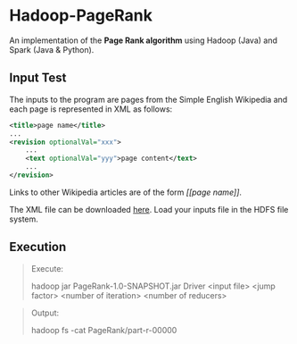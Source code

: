 # Hadoop-PageRank
An implementation of the **Page Rank algorithm** using Hadoop (Java) and Spark (Java & Python).

## Input Test
The inputs to the program are pages from the Simple English Wikipedia and each page is represented in XML as follows:
```xml
<title>page name</title>
...
<revision optionalVal="xxx">
    ...
    <text optionalVal="yyy">page content</text>
    ...
</revision>
```
Links to other Wikipedia articles are of the form *[[page name]]*.

The XML file can be downloaded
[here](https://drive.google.com/file/d/1yK99ou_3XcrnuaSpRqAgQFsuijjGfM_y/view).
Load your inputs file in the HDFS file system.

## Execution
>Execute:
>
>hadoop jar PageRank-1.0-SNAPSHOT.jar Driver \<input file> \<jump factor> \<number of iteration> \<number of reducers>

>Output:
>
>hadoop fs -cat PageRank/part-r-00000

